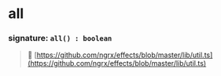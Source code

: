 # all
### signature: `all() : boolean`

> :file_folder: [https://github.com/ngrx/effects/blob/master/lib/util.ts](https://github.com/ngrx/effects/blob/master/lib/util.ts)